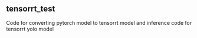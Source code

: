 ## tensorrt_test
Code for converting pytorch model to tensorrt model and inference code for tensorrt yolo model
